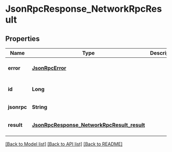 # JsonRpcResponse_NetworkRpcResult

## Properties

| Name        | Type                                                                                      | Description | Notes                        |
| ----------- | ----------------------------------------------------------------------------------------- | ----------- | ---------------------------- |
| **error**   | [**JsonRpcError**](JsonRpcError.md)                                                       |             | [optional] [default to null] |
| **id**      | **Long**                                                                                  |             | [optional] [default to null] |
| **jsonrpc** | **String**                                                                                |             | [default to null]            |
| **result**  | [**JsonRpcResponse_NetworkRpcResult_result**](JsonRpcResponse_NetworkRpcResult_result.md) |             | [optional] [default to null] |

[[Back to Model list]](../README.md#documentation-for-models) [[Back to API list]](../README.md#documentation-for-api-endpoints) [[Back to README]](../README.md)
